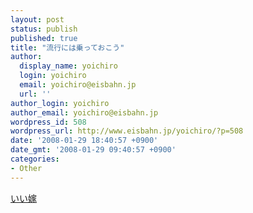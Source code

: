 ```yaml
---
layout: post
status: publish
published: true
title: "流行には乗っておこう"
author:
  display_name: yoichiro
  login: yoichiro
  email: yoichiro@eisbahn.jp
  url: ''
author_login: yoichiro
author_email: yoichiro@eisbahn.jp
wordpress_id: 508
wordpress_url: http://www.eisbahn.jp/yoichiro/?p=508
date: '2008-01-29 18:40:57 +0900'
date_gmt: '2008-01-29 09:40:57 +0900'
categories:
- Other
---
```


[いい嫁](http://blog.livedoor.jp/dankogai/)
